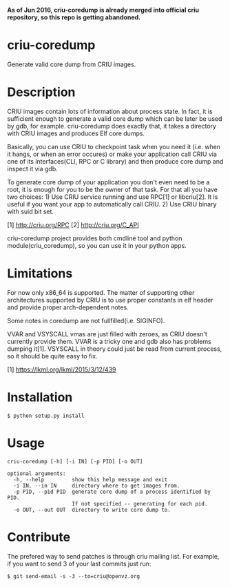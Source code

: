 **As of Jun 2016, criu-coredump is already merged into official criu repository, so this repo is getting abandoned.**

# criu-coredump
Generate valid core dump from CRIU images.

# Description

CRIU images contain lots of information about process state.
In fact, it is sufficient enough to generate a valid core dump
which can be later be used by gdb, for example. criu-coredump
does exactly that, it takes a directory with CRIU images and
produces Elf core dumps.

Basically, you can use CRIU to checkpoint task when you need it
(i.e. when it hangs, or when an error occures) or make your
application call CRIU via one of its interfaces(CLI, RPC or C
library) and then produce core dump and inspect it via gdb.

To generate core dump of your application you don't even need
to be a root, it is enough for you to be the owner of that task.
For that all you have two choices:
    1) Use CRIU service running and use RPC[1] or libcriu[2]. It
       is useful if you want your app to automatically call CRIU.
    2) Use CRIU binary with suid bit set. 

[1] http://criu.org/RPC
[2] http://criu.org/C_API

criu-coredump project provides both cmdline tool and python
module(criu_coredump), so you can use it in your python apps.

# Limitations

For now only x86_64 is supported. The matter of supporting other
architectures supported by CRIU is to use proper constants in
elf header and provide proper arch-dependent notes.

Some notes in coredump are not fullfilled(i.e. SIGINFO).

VVAR and VSYSCALL vmas are just filled with zeroes, as CRIU
doesn't currently provide them. VVAR is a tricky one and
gdb also has problems dumping it[1]. VSYSCALL in theory could
just be read from current process, so it should be quite easy
to fix.

[1] https://lkml.org/lkml/2015/3/12/439

# Installation

	$ python setup.py install

# Usage

	criu-coredump [-h] [-i IN] [-p PID] [-o OUT]
	
	optional arguments:
	  -h, --help         show this help message and exit
	  -i IN, --in IN     directory where to get images from.
	  -p PID, --pid PID  generate core dump of a process identified by PID.
	                     If not specified -- generating for each pid.
	  -o OUT, --out OUT  directory to write core dump to.

# Contribute

The prefered way to send patches is through criu mailing list. For example,
if you want to send 3 of your last commits just run:

	$ git send-email -s -3 --to=criu@openvz.org
